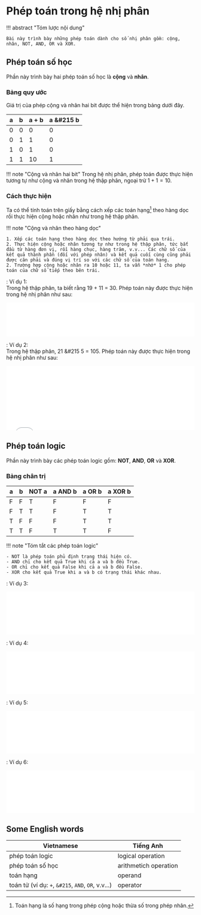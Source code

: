 # Phép toán trong hệ nhị phân

!!! abstract "Tóm lược nội dung"

    Bài này trình bày những phép toán dành cho số nhị phân gồm: cộng, nhân, NOT, AND, OR và XOR. 

## Phép toán số học

Phần này trình bày hai phép toán số học là **cộng** và **nhân**.

### Bảng quy ước

Giá trị của phép cộng và nhân hai bit được thể hiện trong bảng dưới đây.

| a | b | a + b | a &#215 b|
| --- | --- | --- | --- | 
| 0 | 0 | 0 | 0 |
| 0 | 1 | 1 | 0 |
| 1 | 0 | 1 | 0 |
| 1 | 1 | 10 | 1 |

!!! note "Cộng và nhân hai bit"
    Trong hệ nhị phân, phép toán được thực hiện tương tự như cộng và nhân trong hệ thập phân, ngoại trừ $1 + 1 = 10$.

### Cách thực hiện

Ta có thể tính toán trên giấy bằng cách xếp các toán hạng[^1] theo hàng dọc rồi thực hiện cộng hoặc nhân như trong hệ thập phân.

[^1]: Toán hạng là số hạng trong phép cộng hoặc thừa số trong phép nhân.

!!! note "Cộng và nhân theo hàng dọc"

    1. Xếp các toán hạng theo hàng dọc theo hướng từ phải qua trái.
    2. Thực hiện cộng hoặc nhân tương tự như trong hệ thập phân, tức bắt đầu từ hàng đơn vị, rồi hàng chục, hàng trăm, v.v... Các chữ số của kết quả thành phần (đối với phép nhân) và kết quả cuối cùng cũng phải được căn phải và đúng vị trí so với các chữ số của toán hạng.
    2. Trường hợp cộng hoặc nhân ra 10 hoặc 11, ta vẫn *nhớ* 1 cho phép toán của chữ số tiếp theo bên trái.

:   Ví dụ 1:  
    Trong hệ thập phân, ta biết rằng 19 + 11 = 30. Phép toán này được thực hiện trong hệ nhị phân như sau:
    <div>
        <iframe width="100%" height="90px" frameBorder=0 src="../operations-in-binary/addition.html"></iframe>
    </div>

:   Ví dụ 2:  
    Trong hệ thập phân, 21 &#215 5 = 105. Phép toán này được thực hiện trong hệ nhị phân như sau:
    <div>
        <iframe width="100%" height="172px" frameBorder=0 src="../operations-in-binary/multiplication.html"></iframe>
    </div>

## Phép toán logic

Phần này trình bày các phép toán logic gồm: **NOT**, **AND**, **OR** và **XOR**.

### Bảng chân trị

| a | b | NOT a | a AND b | a OR b | a XOR b |
| --- | --- | --- | --- | --- | --- |
| F | F | T | F | F | F |
| F | T | T | F | T | T |
| T | F | F | F | T | T |
| T | T | F | T | T | F |

!!! note "Tóm tắt các phép toán logic"

    - NOT là phép toán phủ định trạng thái hiện có.
    - AND chỉ cho kết quả True khi cả a và b đều True.
    - OR chỉ cho kết quả False khi cả a và b đều False.
    - XOR cho kết quả True khi a và b có trạng thái khác nhau.

:   Ví dụ 3:  
    <div>
        <iframe width="100%" height="114px" frameBorder=0 src="../operations-in-binary/not.html"></iframe>
    </div>

:   Ví dụ 4:  
    <div>
        <iframe width="100%" height="114px" frameBorder=0 src="../operations-in-binary/and.html"></iframe>
    </div>

:   Ví dụ 5:  
    <div>
        <iframe width="100%" height="114px" frameBorder=0 src="../operations-in-binary/or.html"></iframe>
    </div>

:   Ví dụ 6:  
    <div>
        <iframe width="100%" height="114px" frameBorder=0 src="../operations-in-binary/xor.html"></iframe>
    </div>

## Some English words

| Vietnamese | Tiếng Anh | 
| --- | --- |
| phép toán logic | logical operation |
| phép toán số học | arithmetich operation |
| toán hạng | operand |
| toán tử (ví dụ: `+`, `&#215`, `AND`, `OR`, v.v...) | operator |